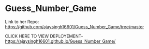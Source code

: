# Guess_Number_Game

Link to her Repo: https://github.com/ajaysingh16601/Guess_Number_Game/tree/master

CLICK HERE TO VIEW DEPLOYEMENT- https://ajaysingh16601.github.io/Guess_Number_Game/
